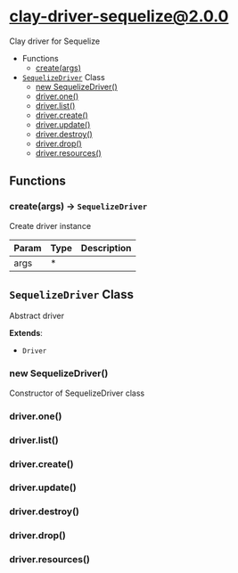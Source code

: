 # clay-driver-sequelize@2.0.0

Clay driver for Sequelize

+ Functions
  + [create(args)](#clay-driver-sequelize-function-create)
+ [`SequelizeDriver`](#clay-driver-sequelize-classes) Class
  + [new SequelizeDriver()](#clay-driver-sequelize-classes-sequelize-driver-constructor)
  + [driver.one()](#clay-driver-sequelize-classes-sequelize-driver-one)
  + [driver.list()](#clay-driver-sequelize-classes-sequelize-driver-list)
  + [driver.create()](#clay-driver-sequelize-classes-sequelize-driver-create)
  + [driver.update()](#clay-driver-sequelize-classes-sequelize-driver-update)
  + [driver.destroy()](#clay-driver-sequelize-classes-sequelize-driver-destroy)
  + [driver.drop()](#clay-driver-sequelize-classes-sequelize-driver-drop)
  + [driver.resources()](#clay-driver-sequelize-classes-sequelize-driver-resources)

## Functions

<a class='md-heading-link' name="clay-driver-sequelize-function-create" ></a>

### create(args) -> `SequelizeDriver`

Create driver instance

| Param | Type | Description |
| ----- | --- | -------- |
| args | * |  |



<a class='md-heading-link' name="clay-driver-sequelize-classes"></a>

## `SequelizeDriver` Class

Abstract driver

**Extends**: 

+ `Driver`



<a class='md-heading-link' name="clay-driver-sequelize-classes-sequelize-driver-constructor" ></a>

### new SequelizeDriver()

Constructor of SequelizeDriver class



<a class='md-heading-link' name="clay-driver-sequelize-classes-sequelize-driver-one" ></a>

### driver.one()



<a class='md-heading-link' name="clay-driver-sequelize-classes-sequelize-driver-list" ></a>

### driver.list()



<a class='md-heading-link' name="clay-driver-sequelize-classes-sequelize-driver-create" ></a>

### driver.create()



<a class='md-heading-link' name="clay-driver-sequelize-classes-sequelize-driver-update" ></a>

### driver.update()



<a class='md-heading-link' name="clay-driver-sequelize-classes-sequelize-driver-destroy" ></a>

### driver.destroy()



<a class='md-heading-link' name="clay-driver-sequelize-classes-sequelize-driver-drop" ></a>

### driver.drop()



<a class='md-heading-link' name="clay-driver-sequelize-classes-sequelize-driver-resources" ></a>

### driver.resources()





